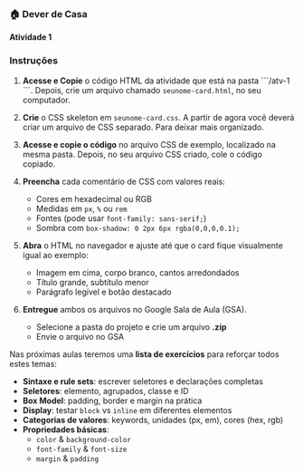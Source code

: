 ### 🏠 Dever de Casa

**Atividade 1**

### Instruções

1. **Acesse e Copie** o código HTML da atividade que está na pasta ´´´/atv-1´´´. Depois, crie um arquivo chamado `seunome-card.html`, no seu computador.

2. **Crie** o CSS skeleton em `seunome-card.css`. A partir de agora você deverá criar um arquivo de CSS separado. Para deixar mais organizado.

3. **Acesse e copie o código** no arquivo CSS de exemplo, localizado na mesma pasta. Depois, no seu arquivo CSS criado, cole o código copiado.

4. **Preencha** cada comentário de CSS com valores reais:

   - Cores em hexadecimal ou RGB
   - Medidas em `px`, `%` ou `rem`
   - Fontes (pode usar `font-family: sans-serif;`)
   - Sombra com `box-shadow: 0 2px 6px rgba(0,0,0,0.1);`

5. **Abra** o HTML no navegador e ajuste até que o card fique visualmente igual ao exemplo:

   - Imagem em cima, corpo branco, cantos arredondados
   - Título grande, subtítulo menor
   - Parágrafo legível e botão destacado

6. **Entregue** ambos os arquivos no Google Sala de Aula (GSA).
   - Selecione a pasta do projeto e crie um arquivo **.zip**
   - Envie o arquivo no GSA

Nas próximas aulas teremos uma **lista de exercícios** para reforçar todos estes temas:

- **Sintaxe e rule sets**: escrever seletores e declarações completas
- **Seletores**: elemento, agrupados, classe e ID
- **Box Model**: padding, border e margin na prática
- **Display**: testar `block` vs `inline` em diferentes elementos
- **Categorias de valores**: keywords, unidades (px, em), cores (hex, rgb)
- **Propriedades básicas**:
  - `color` & `background-color`
  - `font-family` & `font-size`
  - `margin` & `padding`
